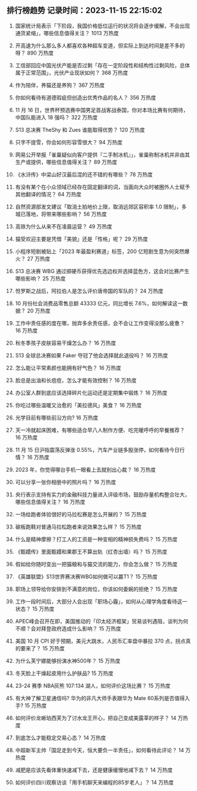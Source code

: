 
## 排行榜趋势 记录时间：2023-11-15 22:15:02
  
  1. 国家统计局表示「下阶段，我国价格低位运行的状况将会逐步缓解，不会出现通货紧缩」，哪些信息值得关注？ 1013 万热度
    
  2. 开高速为什么那么多人都喜欢各种超车变道，但实际上到达时间是差不多的呀？ 890 万热度
    
  3. 工信部回应中国光伏产能是否过剩「存在一定阶段性和结构性过剩风险，总体属于正常范围」，光伏产业现状如何？ 368 万热度
    
  4. 作为陪伴，养猫还是养狗？ 367 万热度
    
  5. 你如何看待有道德瑕疵但创造出优秀作品的名人？ 356 万热度
    
  6. 11 月 16 日，世界杯预选赛中国男足首战客战泰国，你对本场比赛有何期待，中国队能进入 18 强吗？ 322 万热度
    
  7. S13 总决赛 TheShy 和 Zues 谁能取得优势？ 120 万热度
    
  8. 只字不提雪，你会如何形容雪很大？ 94 万热度
    
  9. 网易公开举报「雀巢疑似向客户提供『二手制冰机』」，雀巢称制冰机并非由其生产或提供，哪些信息值得关注？ 89 万热度
    
  10. 《水浒传》中梁山好汉最后混的还不错的有哪些？ 78 万热度
    
  11. 有没有某个在小众领域已经存在固定翻译的词，当面向大众时被圈外人士赋予其他翻译的情况？ 64 万热度
    
  12. 自然资源部发文建议「取消土拍地价上限，取消远郊区容积率 1.0 限制」，多城已落地，将带来哪些影响？ 56 万热度
    
  13. 高铁为什么从来不在凌晨运营？ 49 万热度
    
  14. 猫受欢迎主要是凭借「美貌」还是「性格」呢？ 29 万热度
    
  15. 小程序短剧被贴上「2023 年最盈利赛道」标签，200 亿短剧生意为何突然爆火？ 27 万热度
    
  16. S13 总决赛 WBG 通过掷硬币获得优先选边权并选择蓝色方，这会对比赛产生哪些影响？ 25 万热度
    
  17. 怛罗斯之战后，阿拉伯人是怎么评价唐帝国的军队的？ 24 万热度
    
  18. 10 月份社会消费品零售总额 43333 亿元，同比增长 7.6%，如何解读这一数据？ 20 万热度
    
  19. 工作中责任感的度在哪，抛弃多余责任感，会不会让工作变得没那么疲惫？ 16 万热度
    
  20. 秋冬季孩子皮肤容易干燥怎么办？ 16 万热度
    
  21. S13 全球总决赛如果 Faker 夺冠了他会选择就此退役吗？ 16 万热度
    
  22. 怎么能让平常素颜也能拥有好气色？ 16 万热度
    
  23. 脸总是出油和长痘痘，怎么才能有效控制？ 16 万热度
    
  24. 办公室人群到底应该选择碎片化运动还是定期集中锻炼？ 16 万热度
    
  25. 你吃过哪些温暖又治愈的「美拉德风」美食？ 16 万热度
    
  26. 光学目前有哪些前沿方向? 16 万热度
    
  27. 天一冷就起床困难，有哪些适合早八人制作方便、吃完暖呼呼的早餐推荐？ 16 万热度
    
  28. 11 月 15 日沪指震荡反弹涨 0.55%，汽车产业链多股涨停，如何看待今日行情？ 16 万热度
    
  29. 2023 年，你觉得哪台手机一眼看上去就别出心裁？ 16 万热度
    
  30. 可以分享一张你相册中的照片吗？ 16 万热度
    
  31. 央行表示支持有实力的金融科技力量进入评级市场，鼓励存量机构整合壮大，哪些信息值得关注？ 16 万热度
    
  32. 一场给跑者体验很好的马拉松赛是怎么开展的？ 15 万热度
    
  33. 碳板跑鞋对普通马拉松跑者来说效果怎么样？ 15 万热度
    
  34. 什么是精神摩擦？打工人的工资是一种变相的精神损失费吗？ 15 万热度
    
  35. 《甄嬛传》里面甄嬛和果郡王不算出轨（红杏出墙）吗？ 15 万热度
    
  36. 假如给你随时变出一把猫粮和与猫交流的能力，你会怎么做？ 15 万热度
    
  37. 《英雄联盟》S13世界赛决赛WBG如何做可以赢T1？ 15 万热度
    
  38. 职场上领导给你安排到不满意的岗位，你该如何委婉的拒绝？ 15 万热度
    
  39. 工作一段时间后，大部分人会出现「职场心霾」，如何从心理学角度看待这一状态？ 15 万热度
    
  40. APEC峰会召开在即，美国推动的「印太经济框架」贸易谈判遇阻，谈判为何不顺？会对拜登政府造成什么影响？ 15 万热度
    
  41. 美国 10 月 CPI 好于预期，美元大跳水，人民币汇率盘中暴拉 370 点，拐点真的要来了？ 15 万热度
    
  42. 为什么芙宁娜能够扮演水神500年？ 15 万热度
    
  43. 冬天脸上干燥起皮用什么护肤品? 15 万热度
    
  44. 23-24 赛季 NBA灰熊 107:134 湖人，如何评价这场比赛？ 15 万热度
    
  45. 有大神了解卫星通信吗? 华为的非凡大师手表跟华为 Mate 60系列是否值得入手? 15 万热度
    
  46. 如何评价龙蜥珀西芙为了讨水龙王开心，把自己变成美露莘的样子？ 14 万热度
    
  47. 到底怎么才能稳定交易心态？ 14 万热度
    
  48. 中超新军主帅「国足走到今天，恒大要负一半责任」，如何看待此评论？ 14 万热度
    
  49. 减肥是应该先看体重快速减下去，还是健康缓慢地减下去？ 14 万热度
    
  50. 如何评价四川观察访谈「用手机聊天来编程的85岁老人」？ 14 万热度
    